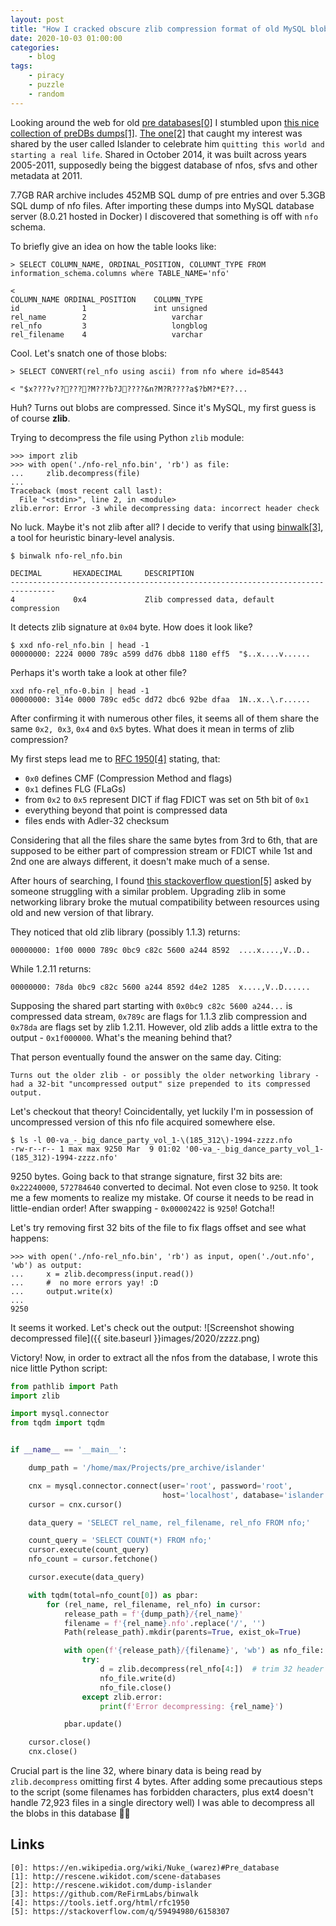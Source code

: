 ```yaml
---
layout: post
title: "How I cracked obscure zlib compression format of old MySQL blobs"
date: 2020-10-03 01:00:00
categories:
    - blog
tags:
    - piracy
    - puzzle
    - random
---
```


Looking around the web for old [pre databases\[0\]][0] I stumbled upon [this nice collection of preDBs dumps\[1\]][1]. [The one\[2\]][2] that caught my interest was shared by the user called Islander to celebrate him `quitting this world and starting a real life`. Shared in October 2014, it was built across years 2005-2011, supposedly being the biggest database of nfos, sfvs and other metadata at 2011.

7.7GB RAR archive includes 452MB SQL dump of pre entries and over 5.3GB SQL dump of nfo files. After importing these dumps into MySQL database server (8.0.21 hosted in Docker) I discovered that something is off with `nfo` schema. 

<!--break-->

To briefly give an idea on how the table looks like:

```
> SELECT COLUMN_NAME, ORDINAL_POSITION, COLUMNT_TYPE FROM information_schema.columns where TABLE_NAME='nfo'

<
COLUMN_NAME	ORDINAL_POSITION    COLUMN_TYPE
id              1	            int unsigned
rel_name        2                   varchar
rel_nfo         3                   longblog
rel_filename    4                   varchar	
```

Cool. Let's snatch one of those blobs:
```
> SELECT CONVERT(rel_nfo using ascii) from nfo where id=85443

< "$x????v??????M???b?J????&n?M?R????a$?bM?*E??...
```

Huh? Turns out blobs are compressed. Since it's MySQL, my first guess is of course **zlib**.

Trying to decompress the file using Python `zlib` module:
```
>>> import zlib
>>> with open('./nfo-rel_nfo.bin', 'rb') as file:
...     zlib.decompress(file)
... 
Traceback (most recent call last):
  File "<stdin>", line 2, in <module>
zlib.error: Error -3 while decompressing data: incorrect header check
```

No luck. Maybe it's not zlib after all? I decide to verify that using [binwalk\[3\]][3], a tool for heuristic binary-level analysis.
```
$ binwalk nfo-rel_nfo.bin

DECIMAL       HEXADECIMAL     DESCRIPTION
--------------------------------------------------------------------------------
4             0x4             Zlib compressed data, default compression
```

It detects zlib signature at `0x04` byte. How does it look like?

```
$ xxd nfo-rel_nfo.bin | head -1
00000000: 2224 0000 789c a599 dd76 dbb8 1180 eff5  "$..x....v......
```

Perhaps it's worth take a look at other file?

```
xxd nfo-rel_nfo-0.bin | head -1
00000000: 314e 0000 789c ed5c dd72 dbc6 92be dfaa  1N..x..\.r......
```

After confirming it with numerous other files, it seems all of them share the same `0x2, 0x3`, `0x4` and `0x5` bytes. What does it mean in terms of zlib compression?

My first steps lead me to [RFC 1950\[4\]][4] stating, that:
- `0x0` defines CMF (Compression Method and flags)
- `0x1` defines FLG (FLaGs)
- from `0x2` to `0x5` represent DICT if flag FDICT was set on 5th bit of `0x1`
- everything beyond that point is compressed data
- files ends with Adler-32 checksum

Considering that all the files share the same bytes from 3rd to 6th, that are supposed to be either part of compression stream or FDICT while 1st and 2nd one are always different, it doesn't make much of a sense.

After hours of searching, I found [this stackoverflow question\[5\]][5] asked by someone struggling with a similar problem. Upgrading zlib in some networking library broke the mutual compatibility between resources using old and new version of that library.

They noticed that old zlib library (possibly 1.1.3) returns:
```
00000000: 1f00 0000 789c 0bc9 c82c 5600 a244 8592  ....x....,V..D..
```

While 1.2.11 returns:
```
00000000: 78da 0bc9 c82c 5600 a244 8592 d4e2 1285  x....,V..D......
```

Supposing the shared part starting with `0x0bc9 c82c 5600 a244...` is compressed data stream, `0x789c` are flags for 1.1.3 zlib compression and `0x78da` are flags set by zlib 1.2.11. However, old zlib adds a little extra to the output - `0x1f000000`. What's the meaning behind that?

That person eventually found the answer on the same day. Citing:
```
Turns out the older zlib - or possibly the older networking library - had a 32-bit "uncompressed output" size prepended to its compressed output.
```

Let's checkout that theory! Coincidentally, yet luckily I'm in possession of uncompressed version of this nfo file acquired somewhere else.
```
$ ls -l 00-va_-_big_dance_party_vol_1-\(185_312\)-1994-zzzz.nfo 
-rw-r--r-- 1 max max 9250 Mar  9 01:02 '00-va_-_big_dance_party_vol_1-(185_312)-1994-zzzz.nfo'
```

9250 bytes. Going back to that strange signature, first 32 bits are: `0x22240000`, `572784640` converted to decimal. Not even close to `9250`. It took me a few moments to realize my mistake. Of course it needs to be read in little-endian order! After swapping - `0x00002422` is `9250`! Gotcha!!

Let's try removing first 32 bits of the file to fix flags offset and see what happens:
```
>>> with open('./nfo-rel_nfo.bin', 'rb') as input, open('./out.nfo', 'wb') as output:
...     x = zlib.decompress(input.read())
...     #  no more errors yay! :D
...     output.write(x)
... 
9250
```

It seems it worked. Let's check out the output:
![Screenshot showing decompressed file]({{ site.baseurl }}images/2020/zzzz.png)

Victory! Now, in order to extract all the nfos from the database, I wrote this nice little Python script:
```python
from pathlib import Path
import zlib

import mysql.connector
from tqdm import tqdm


if __name__ == '__main__':

    dump_path = '/home/max/Projects/pre_archive/islander'

    cnx = mysql.connector.connect(user='root', password='root',
                                  host='localhost', database='islander')
    cursor = cnx.cursor()

    data_query = 'SELECT rel_name, rel_filename, rel_nfo FROM nfo;'

    count_query = 'SELECT COUNT(*) FROM nfo;'
    cursor.execute(count_query)
    nfo_count = cursor.fetchone()

    cursor.execute(data_query)

    with tqdm(total=nfo_count[0]) as pbar:
        for (rel_name, rel_filename, rel_nfo) in cursor:
            release_path = f'{dump_path}/{rel_name}'
            filename = f'{rel_name}.nfo'.replace('/', '')
            Path(release_path).mkdir(parents=True, exist_ok=True)

            with open(f'{release_path}/{filename}', 'wb') as nfo_file:
                try:
                    d = zlib.decompress(rel_nfo[4:])  # trim 32 header and decompress
                    nfo_file.write(d)
                    nfo_file.close()
                except zlib.error:
                    print(f'Error decompressing: {rel_name}')

            pbar.update()

    cursor.close()
    cnx.close()

```

Crucial part is the line 32, where binary data is being read by `zlib.decompress` omitting first 4 bytes. After adding some precautious steps to the script (some filenames has forbidden characters, plus ext4 doesn't handle 72,923 files in a single directory well) I was able to decompress all the blobs in this database 🎉🥰
## Links
~~~
[0]: https://en.wikipedia.org/wiki/Nuke_(warez)#Pre_database
[1]: http://rescene.wikidot.com/scene-databases
[2]: http://rescene.wikidot.com/dump-islander
[3]: https://github.com/ReFirmLabs/binwalk
[4]: https://tools.ietf.org/html/rfc1950
[5]: https://stackoverflow.com/q/59494980/6158307
~~~

[0]: https://en.wikipedia.org/wiki/Nuke_(warez)#Pre_database
[1]: http://rescene.wikidot.com/scene-databases
[2]: http://rescene.wikidot.com/dump-islander
[3]: https://github.com/ReFirmLabs/binwalk
[4]: https://tools.ietf.org/html/rfc1950
[5]: https://stackoverflow.com/q/59494980/6158307
